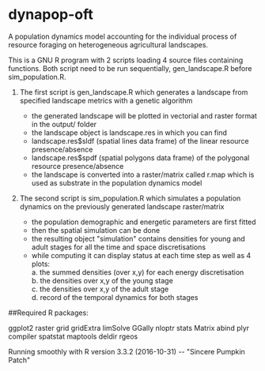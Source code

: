 # dynapop-oft

A population dynamics model accounting for the individual process of resource foraging on heterogeneous agricultural landscapes.

This is a GNU R program with 2 scripts loading 4 source files containing functions. Both script need to be run sequentially, gen_landscape.R before sim_population.R.


1. The first script is gen_landscape.R which generates a landscape from specified landscape metrics with a genetic algorithm  
      * the generated landscape will be plotted in vectorial and raster format in the output/ folder  
      * the landscape object is landscape.res in which you can find  
      * landscape.res$sldf (spatial lines data frame) of the linear resource presence/absence  
      * landscape.res$spdf (spatial polygons data frame) of the polygonal resource presence/absence  
      * the landscape is converted into a raster/matrix called r.map which is used as substrate in the population dynamics model  
      
      
2. The second script is sim_population.R which simulates a population dynamics on the previously generated landscape raster/matrix  
     * the population demographic and energetic parameters are first fitted  
     * then the spatial simulation can be done  
     * the resulting object "simulation" contains densities for young and adult stages for all the time and space discretisations  
     * while computing it can display status at each time step as well as 4 plots:  
          a. the summed densities (over x,y) for each energy discretisation  
          b. the densities over x,y of the young stage  
          c. the densities over x,y of the adult stage  
          d. record of the temporal dynamics for both stages
            

##Required R packages:

ggplot2
raster
grid
gridExtra
limSolve
GGally
nloptr
stats
Matrix
abind
plyr
compiler
spatstat
maptools
deldir
rgeos

Running smoothly with R version 3.3.2 (2016-10-31) -- "Sincere Pumpkin Patch"
